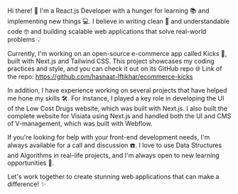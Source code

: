 Hi there! 👋 I'm a React.js Developer with a hunger for learning 📚 and implementing new things 💻. I believe in writing clean 🧼 and understandable code 🤓 and building scalable web applications that solve real-world problems 💡

Currently, I'm working on an open-source e-commerce app called Kicks 👟, built with Next.js and Tailwind CSS. This project showcases my coding practices and style, and you can check it out on its GitHub repo 🌐
Link of the repo: https://github.com/hasnaat-Iftikhar/ecommerce-kicks

In addition, I have experience working on several projects that have helped me hone my skills 🛠️. For instance, I played a key role in developing the UI of the Low Cost Drugs website, which was built with Next.js. I also built the complete website for Visiata using Next.js and handled both the UI and CMS of V-management, which was built with Webflow.

If you're looking for help with your front-end development needs, I'm always available for a call and discussion ☎️. I love to use Data Structures and Algorithms in real-life projects, and I'm always open to new learning opportunities 🚀.

Let's work together to create stunning web applications that can make a difference! ✨
